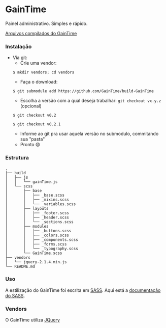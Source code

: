 # GainTime
Painel administrativo. Simples e rápido.

[Arquivos compilados do GainTime](https://github.com/GainTime/gainTime)

### Instalação

* Via git:
    - Crie uma vendor:
    ```
    $ mkdir vendors; cd vendors
    ```
    - Faça o download:
    ```
    $ git submodule add https://github.com/GainTime/build-GainTime
    ```
    - Escolha a versão com a qual deseja trabalhar: `git checkout vx.y.z` (opcional)
    ```
    $ git checkout v0.2
    ```        
    ```
    $ git checkout v0.2.1
    ```
    - Informe ao git pra usar aquela versão no submodulo, commitando sua "pasta"
    - Pronto :smile:

### Estrutura
```
.
├── build
│   ├── js
│   │   └── gainTime.js
│   └── scss
│       ├── base
│       │   ├── _base.scss
│       │   ├── _mixins.scss
│       │   └── _variables.scss
│       ├── layouts
│       │   ├── _footer.scss
│       │   ├── _header.scss
│       │   └── _sections.scss
│       ├── modules
│       │   ├── _buttons.scss
│       │   ├── _colors.scss
│       │   ├── _components.scss
│       │   ├── _forms.scss
│       │   └── _typography.scss
│       └── GainTime.scss
├── vendors
│   └── jquery-2.1.4.min.js
└── README.md
```

### Uso

A estilização do GainTime foi escrita em [SASS](http://sass-lang.com/). Aqui está a [documentação do SASS](http://sass-lang.com/documentation/file.SASS_REFERENCE.html).

### Vendors
O GainTime utiliza [JQuery](https://jquery.com/)
